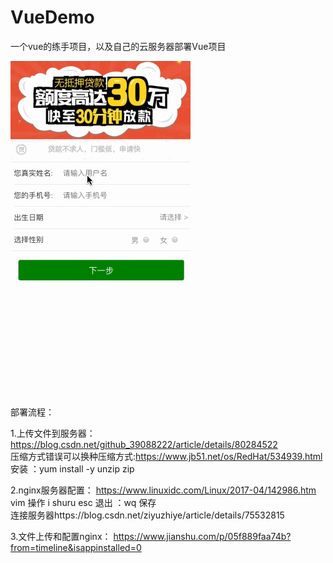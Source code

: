 # VueDemo
一个vue的练手项目，以及自己的云服务器部署Vue项目

![Image](https://github.com/pwb424273205/VueDemo/blob/master/VueDemo.gif)

部署流程： 

1.上传文件到服务器：
https://blog.csdn.net/github_39088222/article/details/80284522   
压缩方式错误可以换种压缩方式:https://www.jb51.net/os/RedHat/534939.html   
安装 ：yum install -y unzip zip  

2.nginx服务器配置：
https://www.linuxidc.com/Linux/2017-04/142986.htm   
vim  操作  i  shuru  esc 退出  ：wq 保存  
连接服务器https://blog.csdn.net/ziyuzhiye/article/details/75532815 

3.文件上传和配置nginx：
https://www.jianshu.com/p/05f889faa74b?from=timeline&isappinstalled=0 
